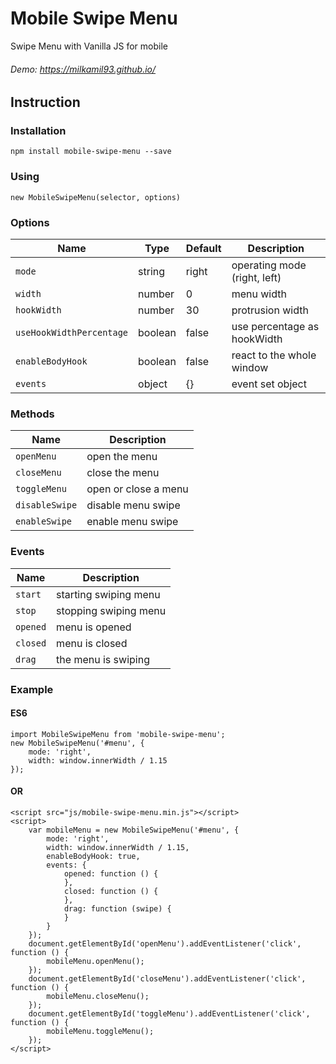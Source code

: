 # Mobile Swipe Menu
Swipe Menu with Vanilla JS for mobile
###### Demo: https://milkamil93.github.io/


## Instruction

### Installation
```
npm install mobile-swipe-menu --save
```

### Using
```
new MobileSwipeMenu(selector, options)
```

### Options
| Name                     | Type      | Default   | Description                   |
| ---                      | ---       | ---       | ---                           |
| `mode`                   | string    | right     | operating mode (right, left)  |
| `width`                  | number    | 0         | menu width                    |
| `hookWidth`              | number    | 30        | protrusion width              |
| `useHookWidthPercentage` | boolean   | false     | use percentage as hookWidth   |
| `enableBodyHook`         | boolean   | false     | react to the whole window     |
| `events`                 | object    | {}        | event set object              |

### Methods
| Name              | Description           |
| ---               | ---                   |
| `openMenu`        | open the menu         |
| `closeMenu`       | close the menu        |
| `toggleMenu`      | open or close a menu  |
| `disableSwipe`    | disable menu swipe    |
| `enableSwipe`     | enable menu swipe     |

### Events
| Name              | Description           |
| ---               | ---                   |
| `start`           | starting swiping menu |
| `stop`            | stopping swiping menu  |
| `opened`          | menu is opened        |
| `closed`          | menu is closed        |
| `drag`            | the menu is swiping   |


### Example

#### ES6
```
import MobileSwipeMenu from 'mobile-swipe-menu';
new MobileSwipeMenu('#menu', {
    mode: 'right',
    width: window.innerWidth / 1.15
});
```

#### OR
```
<script src="js/mobile-swipe-menu.min.js"></script>
<script>
    var mobileMenu = new MobileSwipeMenu('#menu', {
        mode: 'right',
        width: window.innerWidth / 1.15,
        enableBodyHook: true,
        events: {
            opened: function () {
            },
            closed: function () {
            },
            drag: function (swipe) {
            }
        }
    });
    document.getElementById('openMenu').addEventListener('click', function () {
        mobileMenu.openMenu();
    });
    document.getElementById('closeMenu').addEventListener('click', function () {
        mobileMenu.closeMenu();
    });
    document.getElementById('toggleMenu').addEventListener('click', function () {
        mobileMenu.toggleMenu();
    });
</script>
```

